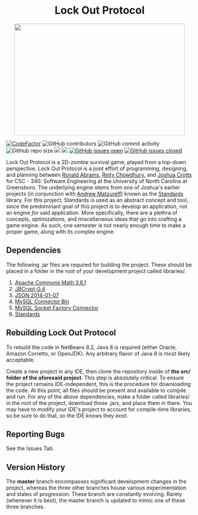 <h1 align="center">Lock Out Protocol</h1>

<p align="center">
  <img width="460" height="300" src="lock_out_protocol.gif">
</p>

[![CodeFactor](https://www.codefactor.io/repository/github/joshuacrotts/lock-out-protocol/badge)](https://www.codefactor.io/repository/github/joshuacrotts/Lock-out-protocol) ![GitHub contributors](https://img.shields.io/github/contributors/JoshuaCrotts/Lock-Out-Protocol) ![GitHub commit activity](https://img.shields.io/github/commit-activity/m/JoshuaCrotts/Lock-Out-Protocol) ![GitHub repo size](https://img.shields.io/github/repo-size/JoshuaCrotts/Lock-Out-Protocol)  ![](https://tokei.rs/b1/github/JoshuaCrotts/Lock-Out-Protocol) ![](https://tokei.rs/b1/github/JoshuaCrotts/Lock-Out-Protocol?category=files) [![GitHub issues open](https://img.shields.io/github/issues/JoshuaCrotts/Lock-Out-Protocol)]() 
[![GitHub issues closed](https://img.shields.io/github/issues-closed-raw/JoshuaCrotts/Lock-Out-Protocol)]()

Lock Out Protocol is a 2D-zombie survival game, played from a top-down perspective. Lock Out Protocol is a joint effort of programming, designing, and planning between [Ronald Abrams](https://github.com/rgabrams), [Rinty Chowdhury](https://github.com/rintychy), and [Joshua Crotts](https://github.com/JoshuaCrotts) for CSC - 340: Software Engineering at the University of North Carolina at Greensboro. The underlying engine stems from one of Joshua's earlier projects (in conjunction with [Andrew Matzureff](https://github.com/AndrewMatzureff)) known as the [Standards](https://github.com/JoshuaCrotts/Standards) library. For this project, Standards is used as an abstract concept and tool, since the predominant goal of this project is to develop an application, not an engine _for_ said application. More specifically, there are a plethra of concepts, optimizations, and miscellaneous ideas that go into crafting a game engine. As such, one semester is not nearly enough time to make a proper game, along with its complex engine.

## Dependencies
The following .jar files are required for building the project. These should be placed in a folder in the root of your development project called libraries/. 

1. [Apache Commons Math 3.6.1](https://mvnrepository.com/artifact/org.apache.commons/commons-math3/3.6.1)
2. [JBCrypt-0.4](https://mvnrepository.com/artifact/org.mindrot/jbcrypt/0.4)
3. [JSON 2014-01-07](https://mvnrepository.com/artifact/org.json/json/20140107)
4. [MySQL Connector Bin](http://www.java2s.com/Code/Jar/m/Downloadmysqlconnectorjava5124binjar.htm)
5. [MySQL Socket Factory Connector](https://jar-download.com/artifacts/com.google.cloud.sql/mysql-socket-factory-connector-j-8/1.0.11/source-code)
6. [Standards](https://github.com/JoshuaCrotts/Standards/blob/development/dist/Standards.jar)

## Rebuilding Lock Out Protocol

To rebuild the code in NetBeans 8.2, Java 8 is required (either Oracle, Amazon Corretto, or OpenJDK). Any arbitrary flavor of Java 8 is most likely acceptable.

Create a new project in any IDE, then clone the repository inside of **the src/ folder of the aforesaid project**. This step is absolutely critical. To ensure the project remains IDE-independent, this is the procedure for downloading the code. At this point, all files should be present and available to compile and run. For any of the above dependencies, make a folder called libraries/ in the root of the project, download those .jars, and place them in there. You may have to modify your IDE's project to account for compile-time libraries, so be sure to do that, so the IDE knows they exist.

## Reporting Bugs

See the Issues Tab.

## Version History
The **master** branch encompasses significant development changes in the project, whereas the three other branches house various experimentation and states of progression. These branch are constantly evolving. Rarely (whenever it is best), the master branch is updated to mimic one of these three branches.
